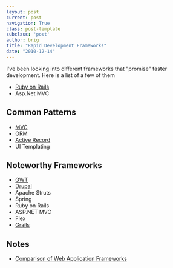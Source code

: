 ```yaml
---
layout: post
current: post
navigation: True
class: post-template
subclass: 'post'
author: brig
title: "Rapid Development Frameworks"
date: "2010-12-14"
---
```


I've been looking into different frameworks that "promise" faster development. Here is a list of a few of them

- [Ruby on Rails](http://en.wikipedia.org/wiki/Ruby_on_Rails)
- Asp.Net MVC

## Common Patterns

- [MVC](http://en.wikipedia.org/wiki/Model%E2%80%93view%E2%80%93controller)
- [ORM](http://en.wikipedia.org/wiki/Object-relational_mapping)
- [Active Record](http://en.wikipedia.org/wiki/Active_record_pattern)
- UI Templating

## Noteworthy Frameworks

- [GWT](http://en.wikipedia.org/wiki/Google_Web_Toolkit)
- [Drupal](http://en.wikipedia.org/wiki/Drupal)
- Apache Struts
- Spring
- Ruby on Rails
- ASP.NET MVC
- Flex
- [Grails](http://en.wikipedia.org/wiki/Grails_(framework))

## Notes

- [Comparison of Web Application Frameworks](http://en.wikipedia.org/wiki/Comparison_of_web_application_frameworks)
